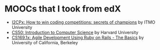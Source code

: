 # MOOCs that I took from edX

- [I2CPx: How to win coding competitions: secrets of champions](https://github.com/kantuni/edX/tree/master/ITMOx/I2CPx) by ITMO University
- [CS50: Introduction to Computer Science](https://github.com/kantuni/CS50x) by Harvard University
- [CS169.1x: Agile Development Using Ruby on Rails - The Basics](https://github.com/kantuni/CS169.1x) by University of California, Berkeley
